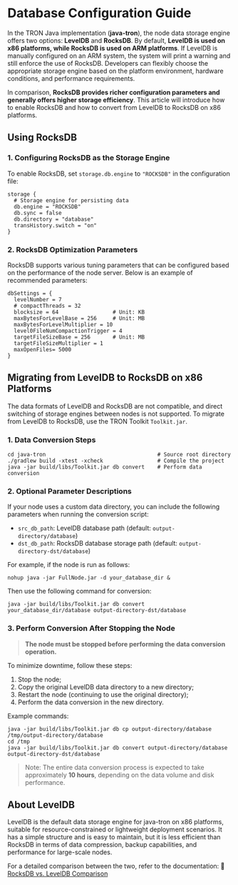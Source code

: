 # Database Configuration Guide

In the TRON Java implementation (**java-tron**), the node data storage engine offers two options: **LevelDB** and **RocksDB**. By default, **LevelDB is used on x86 platforms, while RocksDB is used on ARM platforms**. If LevelDB is manually configured on an ARM system, the system will print a warning and still enforce the use of RocksDB. Developers can flexibly choose the appropriate storage engine based on the platform environment, hardware conditions, and performance requirements.

In comparison, **RocksDB provides richer configuration parameters and generally offers higher storage efficiency**. This article will introduce how to enable RocksDB and how to convert from LevelDB to RocksDB on x86 platforms.

## Using RocksDB

### 1. Configuring RocksDB as the Storage Engine

To enable RocksDB, set `storage.db.engine` to ``"ROCKSDB"`` in the configuration file:

```
storage {
  # Storage engine for persisting data
  db.engine = "ROCKSDB"
  db.sync = false
  db.directory = "database"
  transHistory.switch = "on"
}
```
### 2. RocksDB Optimization Parameters
RocksDB supports various tuning parameters that can be configured based on the performance of the node server. Below is an example of recommended parameters:
```
dbSettings = {
  levelNumber = 7
  # compactThreads = 32
  blocksize = 64                 # Unit: KB
  maxBytesForLevelBase = 256     # Unit: MB
  maxBytesForLevelMultiplier = 10
  level0FileNumCompactionTrigger = 4
  targetFileSizeBase = 256       # Unit: MB
  targetFileSizeMultiplier = 1
  maxOpenFiles= 5000
}
```

## Migrating from LevelDB to RocksDB on x86 Platforms
The data formats of LevelDB and RocksDB are not compatible, and direct switching of storage engines between nodes is not supported. To migrate from LevelDB to RocksDB, use the TRON Toolkit `Toolkit.jar`.
### 1. Data Conversion Steps
```
cd java-tron                                   # Source root directory
./gradlew build -xtest -xcheck                 # Compile the project
java -jar build/libs/Toolkit.jar db convert    # Perform data conversion
```
### 2. Optional Parameter Descriptions
If your node uses a custom data directory, you can include the following parameters when running the conversion script:

- `src_db_path`: LevelDB database path (default: `output-directory/database`)
- `dst_db_path`: RocksDB database storage path (default: `output-directory-dst/database`)

For example, if the node is run as follows:
```
nohup java -jar FullNode.jar -d your_database_dir &
```
Then use the following command for conversion:
```
java -jar build/libs/Toolkit.jar db convert  your_database_dir/database output-directory-dst/database
```
### 3. Perform Conversion After Stopping the Node

>**The node must be stopped before performing the data conversion operation.**

To minimize downtime, follow these steps:

1. Stop the node;
2. Copy the original LevelDB data directory to a new directory;
3. Restart the node (continuing to use the original directory);
4. Perform the data conversion in the new directory.

Example commands:
```
java -jar build/libs/Toolkit.jar db cp output-directory/database /tmp/output-directory/database
cd /tmp
java -jar build/libs/Toolkit.jar db convert output-directory/database output-directory-dst/database
```
> Note:
The entire data conversion process is expected to take approximately **10 hours**, depending on the data volume and disk performance.
## About LevelDB
LevelDB is the default data storage engine for java-tron on x86 platforms, suitable for resource-constrained or lightweight deployment scenarios. It has a simple structure and is easy to maintain, but it is less efficient than RocksDB in terms of data compression, backup capabilities, and performance for large-scale nodes.

For a detailed comparison between the two, refer to the documentation:
📘 [RocksDB vs. LevelDB Comparison](https://github.com/tronprotocol/documentation/blob/master/TRX/Rocksdb_vs_Leveldb.md)
